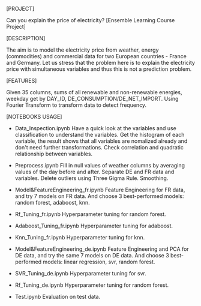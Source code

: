 [PROJECT]

Can you explain the price of electricity? [Ensemble Learning Course Project]

[DESCRIPTION]

The aim is to model the electricity price from weather, energy (commodities) and commercial data for two European countries - France and Germany. Let us stress that the problem here is to explain the electricity price with simultaneous variables and thus this is not a prediction problem.

[FEATURES]

Given 35 columns, sums of all renewable and non-renewable energies, weekday get by DAY_ID, DE_CONSUMPTION/DE_NET_IMPORT. Using Fourier Transform to transform data to detect frequency. 

[NOTEBOOKS USAGE] 

- Data_Inspection.ipynb
  Have a quick look at the variables and use classification to understand the variables. 
  Get the histogram of each variable, the result shows  that all variables are nomalized already and don't need further transformations. 
  Check correlation and quadratic relationship between variables. 

- Preprocess.ipynb
  Fill in null values of weather columns by averaging values of the day before and after. 
  Separate DE and FR data and variables. 
  Delete outliers using Three Gigma Rule. 
  Smoothing. 

- Model&FeatureEngineering_fr.ipynb
  Feature Engineering for FR data, and try 7 models on FR data. And choose 3 best-performed models: random forest, adaboost, knn.  

- Rf_Tuning_fr.ipynb
  Hyperparameter tuning for random forest. 

- Adaboost_Tuning_fr.ipynb
  Hyperparameter tuning for adaboost. 

- Knn_Tuning_fr.ipynb
  Hyperparameter tuning for knn. 

- Model&FeatureEngineering_de.ipynb
  Feature Engineering and PCA for DE data, and try the same 7 models on DE data. And choose 3 best-performed models: linear regression, svr, random forest. 

- SVR_Tuning_de.ipynb
  Hyperparameter tuning for svr. 

- Rf_Tuning_de.ipynb
  Hyperparameter tuning for random forest. 

- Test.ipynb
  Evaluation on test data. 
